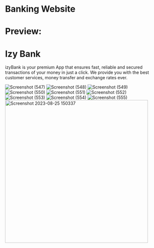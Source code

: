 # Banking Website
# Preview: 
# Izy Bank
izyBank is your premium App that ensures fast, reliable and secured transactions of your money in just a click. We provide you with the best customer services, money transfer and exchange rates ever.

![Screenshot (547)](https://github.com/YannKamche/Banking-Website/assets/122357201/1c25662f-2274-43bd-aeed-de87bf8c76af)
![Screenshot (548)](https://github.com/YannKamche/Banking-Website/assets/122357201/b46d556a-01c9-464d-8527-a444ba8816e9)
![Screenshot (549)](https://github.com/YannKamche/Banking-Website/assets/122357201/75078897-039f-444a-9aa2-c71d84be1104)
![Screenshot (550)](https://github.com/YannKamche/Banking-Website/assets/122357201/6e8dfe48-553f-496d-9689-6e5b0c17d945)
![Screenshot (551)](https://github.com/YannKamche/Banking-Website/assets/122357201/30f505e2-d2b7-4d37-8870-b515160e76af)
![Screenshot (552)](https://github.com/YannKamche/Banking-Website/assets/122357201/c33e36f6-7d71-4a71-b715-85714471f5ab)
![Screenshot (553)](https://github.com/YannKamche/Banking-Website/assets/122357201/fdc9e8e9-90b6-4f51-ad4a-5afe07bc3447)
![Screenshot (554)](https://github.com/YannKamche/Banking-Website/assets/122357201/b56360eb-fc9c-429f-a94d-63b5c6d24859)
![Screenshot (555)](https://github.com/YannKamche/Banking-Website/assets/122357201/81b05e90-8bbb-4626-9269-f7e6db6f2f1a)
<img width="467" alt="Screenshot 2023-08-25 150337" src="https://github.com/YannKamche/Banking-Website/assets/122357201/2a580cce-a5ae-46b0-8fff-8b531b972a01">

